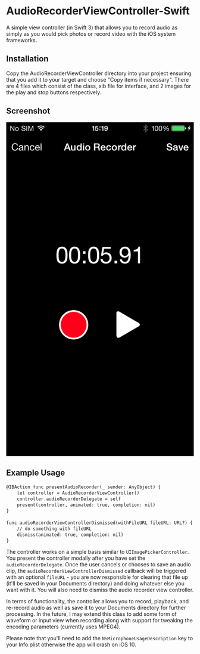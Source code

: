 # AudioRecorderViewController-Swift
A simple view controller (in Swift 3) that allows you to record audio as simply as you would pick photos or record video with the iOS system frameworks.

## Installation

Copy the AudioRecorderViewController directory into your project ensuring that you add it to your target and choose "Copy items if necessary". There are 4 files which consist of the class, xib file for interface, and 2 images for the play and stop buttons respectively.

## Screenshot

![AudioRecorderViewController-Swift being presented modally](example.png?raw=true)

## Example Usage
    @IBAction func presentAudioRecorder(_ sender: AnyObject) {
        let controller = AudioRecorderViewController()
        controller.audioRecorderDelegate = self
        present(controller, animated: true, completion: nil)
    }

    func audioRecorderViewControllerDismissed(withFileURL fileURL: URL?) {
        // do something with fileURL
        dismiss(animated: true, completion: nil)
    }

The controller works on a simple basis similar to `UIImagePickerController`. You present the controller modally after you have set the `audioRecorderDelegate`. Once the user cancels or chooses to save an audio clip, the `audioRecorderViewControllerDismissed` callback will be triggered with an optional `fileURL` - you are now responsible for clearing that file up (it'll be saved in your Documents directory) and doing whatever else you want with it. You will also need to dismiss the audio recorder view controller.

In terms of functionality, the controller allows you to record, playback, and re-record audio as well as save it to your Documents directory for further processing. In the future, I may extend this class to add some form of waveform or input view when recording along with support for tweaking the encoding parameters (currently uses MPEG4).

Please note that you'll need to add the `NSMicrophoneUsageDescription` key to your Info.plist otherwise the app will crash on iOS 10.

